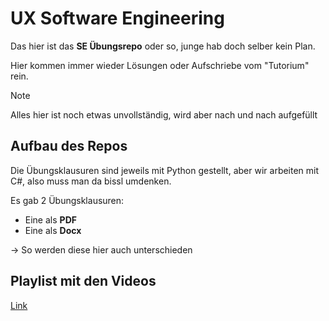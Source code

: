 # UX Software Engineering
Das hier ist das **SE Übungsrepo** oder so, junge hab doch selber kein Plan.

Hier kommen immer wieder Lösungen oder Aufschriebe vom "Tutorium" rein.

>[!note]
Alles hier ist noch etwas unvollständig, wird aber nach und nach aufgefüllt

## Aufbau des Repos

Die Übungsklausuren sind jeweils mit Python gestellt, aber wir arbeiten mit C#, also muss man da bissl umdenken.

Es gab 2 Übungsklausuren:
- Eine als **PDF**
- Eine als **Docx**

-> So werden diese hier auch unterschieden


## Playlist mit den Videos

[Link](https://youtube.com/playlist?list=PLRNeyL9wTnvnuGzWAxQnegeu9YI4EqHXZ&si=TaliuDieLUDAs-Tf)
